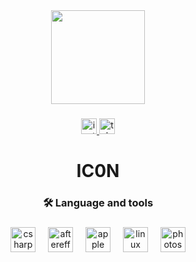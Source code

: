 <div align="center">
  <img height="150" src="https://media1.giphy.com/media/v1.Y2lkPTc5MGI3NjExMHc4MnBocW13bHNhY3JqaXk0M283bHI0NjJud3FtYnR3OGwxYm5iaCZlcD12MV9pbnRlcm5hbF9naWZfYnlfaWQmY3Q9cw/DnDI792c6uPz7KgnQN/giphy.gif"  />
</div>

###

<div align="center">
  <a href="https://www.instagram.com/who43hz/" target="_blank">
    <img src="https://img.shields.io/static/v1?message=Instagram&logo=instagram&label=&color=d2d2d2&logoColor=white&labelColor=&style=for-the-badge" height="25" alt="instagram logo"  />
  </a>
  <a href="https://t.me/rarevfx" target="_blank">
    <img src="https://img.shields.io/static/v1?message=Telegram&logo=telegram&label=&color=d2d2d2&logoColor=white&labelColor=&style=for-the-badge" height="25" alt="telegram logo"  />
  </a>
</div>

###

<h1 align="center">IC0N</h1>

###

<h3 align="center"></h3>

###

<h3 align="center">🛠 Language and tools</h3>

###

<div align="center">
  <img src="https://img.icons8.com/win10/512/FFFFFF/c-sharp-logo.png" height="40" alt="csharp logo"  />
  <img width="12" />
  <img src="https://img.icons8.com/ios11/512/FFFFFF/adobe-after-effects.png" height="40" alt="aftereffects logo"  />
  <img width="12" />
  <img src="https://cdn.jsdelivr.net/gh/devicons/devicon/icons/apple/apple-original.svg" height="40" alt="apple logo"  />
  <img width="12" />
  <img src="https://www.iconsdb.com/icons/preview/white/linux-xxl.png" height="40" alt="linux logo"  />
  <img width="12" />
  <img src="https://img.icons8.com/m_rounded/512/FFFFFF/adobe-photoshop.png" height="40" alt="photoshop logo"  />
</div>


